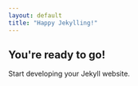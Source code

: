 ```yaml
---
layout: default
title: "Happy Jekylling!"
---
```


## You're ready to go!
<p class="text-3xl font-bold underline">
Start developing your Jekyll website.
</p>
